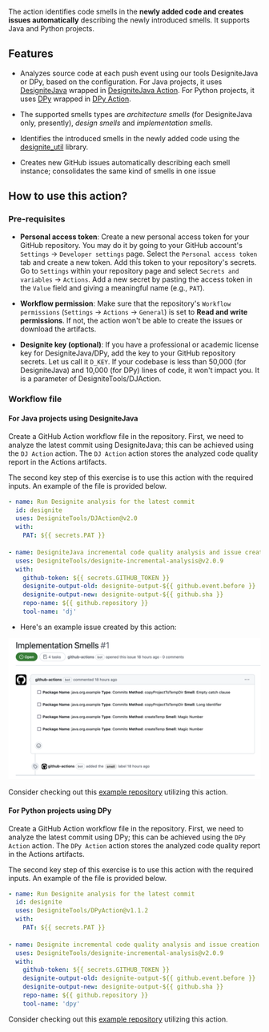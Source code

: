 The action identifies code smells in the **newly added code and creates issues automatically** describing the newly introduced smells. It supports Java and Python projects.

## Features

- Analyzes source code at each push event using our tools DesigniteJava or DPy, based on the configuration. For Java projects, it uses [DesigniteJava](https://www.designite-tools.com/products-dj) wrapped in [DesigniteJava Action](https://github.com/marketplace/actions/designitejava-action). For Python projects, it uses [DPy](https://www.designite-tools.com/products-dpy) wrapped in [DPy Action](https://github.com/marketplace/actions/dpy-action).

- The supported smells types are *architecture smells* (for DesigniteJava only, presently), *design smells* and *implementation smells*.

- Identifies the introduced smells in the newly added code using the [designite_util](https://github.com/tushartushar/designite_util) library. 

- Creates new GitHub issues automatically describing each smell instance; consolidates the same kind of smells in one issue

## How to use this action?

### Pre-requisites
- **Personal access token**: Create a new personal access token for your GitHub repository. You may do it by going to your GitHub account's `Settings` -> `Developer settings` page. Select the `Personal access token` tab and create a new token.
Add this token to your repository's secrets. Go to `Settings` within your repository page and select `Secrets and variables` -> `Actions`. Add a new secret by pasting the access token in the `Value` field and giving a meaningful name (e.g., `PAT`).

- **Workflow permission**: Make sure that the repository's `Workflow permissions` (`Settings` -> `Actions` -> `General`) is set to **Read and write permissions**. If not, the action won't be able to create the issues or download the artifacts.

- **Designite key (optional)**: If you have a professional or academic license key for DesigniteJava/DPy, add the key to your GitHub repository secrets. Let us call it `D_KEY`. If your codebase is less than 50,000 (for DesigniteJava) and 10,000 (for DPy) lines of code, it won't impact you. It is a parameter of DesigniteTools/DJAction.

### Workflow file  

#### For Java projects using DesigniteJava
Create a GitHub Action workflow file in the repository. First, we need to analyze the latest commit using DesigniteJava; this can be achieved using the `DJ Action` action. The `DJ Action` action stores the analyzed code quality report in the Actions artifacts. 

The second key step of this exercise is to use this action with the required inputs.
An example of the file is provided below.

```yml
- name: Run Designite analysis for the latest commit
  id: designite
  uses: DesigniteTools/DJAction@v2.0
  with:
    PAT: ${{ secrets.PAT }}

- name: DesigniteJava incremental code quality analysis and issue creation
  uses: DesigniteTools/designite-incremental-analysis@v2.0.9
  with:
    github-token: ${{ secrets.GITHUB_TOKEN }}
    designite-output-old: designite-output-${{ github.event.before }}
    designite-output-new: designite-output-${{ github.sha }}
    repo-name: ${{ github.repository }}
    tool-name: 'dj'
```

- Here's an example issue created by this action:

![Example Issue](./docs/images/dj-action-issue.png)


Consider checking out this [example repository](https://github.com/tushartushar/git-utils) utilizing this action. 

#### For Python projects using DPy
Create a GitHub Action workflow file in the repository. First, we need to analyze the latest commit using DPy; this can be achieved using the `DPy Action` action. The `DPy Action` action stores the analyzed code quality report in the Actions artifacts. 

The second key step of this exercise is to use this action with the required inputs.
An example of the file is provided below.

```yml
- name: Run Designite analysis for the latest commit
  id: designite
  uses: DesigniteTools/DPyAction@v1.1.2
  with:
    PAT: ${{ secrets.PAT }}

- name: Designite incremental code quality analysis and issue creation
  uses: DesigniteTools/designite-incremental-analysis@v2.0.9
  with:
    github-token: ${{ secrets.GITHUB_TOKEN }}
    designite-output-old: designite-output-${{ github.event.before }}
    designite-output-new: designite-output-${{ github.sha }}
    repo-name: ${{ github.repository }}  
    tool-name: 'dpy'
```

Consider checking out this [example repository](https://github.com/tushartushar/embed_using_llms) utilizing this action. 